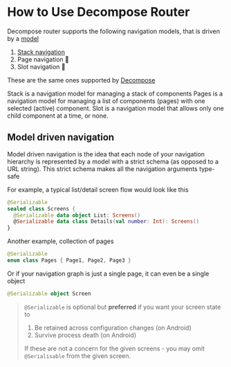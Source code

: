 # How to Use Decompose Router

Decompose router supports the following navigation models, that is driven by a [model](#model-driven-navigation)

1. [Stack navigation](using-stack-navigation.md)
2. Page navigation 🚧
3. Slot navigation 🚧
   
These are the same ones supported by [Decompose](https://github.com/arkivanov/Decompose)

<deflist type="narrow" sorted="desc">
    <def title="Stack navigation">
        Stack is a navigation model for managing a stack of components
    </def>
    <def title="Page navigation">
        Pages is a navigation model for managing a list of components (pages) with one selected (active) component. 
    </def>
    <def title="Slot navigation">
        Slot is a navigation model that allows only one child component at a time, or none.
    </def>
</deflist>

## Model driven navigation

Model driven navigation is the idea that each node of your navigation hierarchy is represented by a model with a strict schema (as opposed to a URL string).
This strict schema makes all the navigation arguments type-safe 

For example, a typical list/detail screen flow would look like this
```kotlin
@Serializable
sealed class Screens {
  @Serializable data object List: Screens()
  @Serializable data class Details(val number: Int): Screens()
}
```

Another example, collection of pages
```kotlin
@Serializable
enum class Pages { Page1, Page2, Page3 }
```

Or if your navigation graph is just a single page, it can even be a single object 
```kotlin
@Serializable object Screen
```

> `@Serializable` is optional but **preferred** if you want your screen state to 
>    1. Be retained across configuration changes (on Android) 
>    2. Survive process death (on Android)  
> 
>  If these are not a concern for the given screens - you may omit `@Serialisable` from the given screen.

